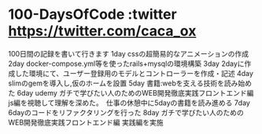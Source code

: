 # 100-DaysOfCode  :twitter https://twitter.com/caca_ox
100日間の記録を書いて行きます
1day cssの超簡易的なアニメーションの作成
2day docker-compose.yml等を使ったrails+mysqlの環境構築
3day 2dayに作成した環境にて、ユーザー登録用のモデルとコントローラーを作成・記述
4day slimのgemを導入し,仮のホームを設置
5day 書籍:webを支える技術を読み始めた
6day udemy ガチで学びたい人のためのWEB開発徹底実践フロントエンド編 js編を視聴して理解を深めた。　仕事の休憩中に5dayの書籍を読み進める
7day 6dayのコードをリファクタリングを行った
8day ガチで学びたい人のためのWEB開発徹底実践フロントエンド編 実践編を実施